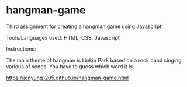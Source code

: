 # hangman-game

Third assignment for creating a hangman game using Javascript.

Tools/Languages used: HTML, CSS, Javascript

Instructions:

The main theme of hangman is Linkin Park based on a rock band singing various of songs. You have to guess which word it is.

https://jonyung1205.github.io/hangman-game.html
